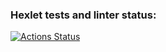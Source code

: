 ### Hexlet tests and linter status:
[![Actions Status](https://github.com/olesya-syrtina/frontend-project-12/actions/workflows/hexlet-check.yml/badge.svg)](https://github.com/olesya-syrtina/frontend-project-12/actions)